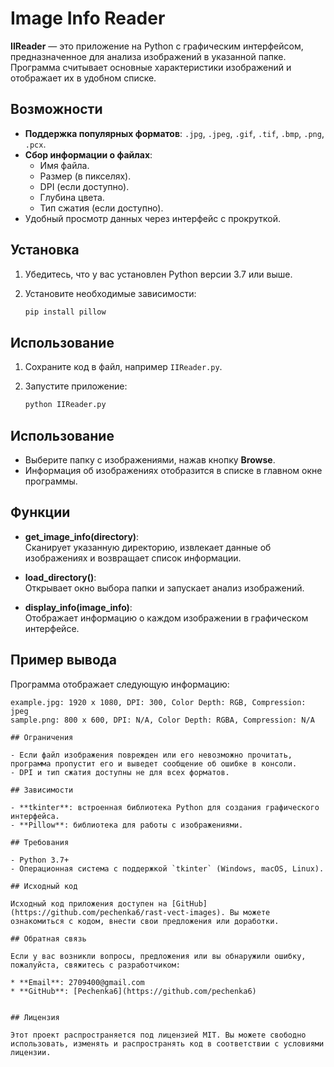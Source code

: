 # Image Info Reader

**IIReader** — это приложение на Python с графическим интерфейсом, предназначенное для анализа изображений в указанной папке. Программа считывает основные характеристики изображений и отображает их в удобном списке.

## Возможности

- **Поддержка популярных форматов**: `.jpg`, `.jpeg`, `.gif`, `.tif`, `.bmp`, `.png`, `.pcx`.
- **Сбор информации о файлах**:
  - Имя файла.
  - Размер (в пикселях).
  - DPI (если доступно).
  - Глубина цвета.
  - Тип сжатия (если доступно).
- Удобный просмотр данных через интерфейс с прокруткой.

## Установка

1. Убедитесь, что у вас установлен Python версии 3.7 или выше.
2. Установите необходимые зависимости:

   ```bash
   pip install pillow

## Использование

1. Сохраните код в файл, например `IIReader.py`.

2. Запустите приложение:

   ```bash
   python IIReader.py

## Использование

- Выберите папку с изображениями, нажав кнопку **Browse**.
- Информация об изображениях отобразится в списке в главном окне программы.

## Функции

- **get_image_info(directory)**:  
  Сканирует указанную директорию, извлекает данные об изображениях и возвращает список информации.

- **load_directory()**:  
  Открывает окно выбора папки и запускает анализ изображений.

- **display_info(image_info)**:  
  Отображает информацию о каждом изображении в графическом интерфейсе.

## Пример вывода

Программа отображает следующую информацию:

```plaintext
example.jpg: 1920 x 1080, DPI: 300, Color Depth: RGB, Compression: jpeg
sample.png: 800 x 600, DPI: N/A, Color Depth: RGBA, Compression: N/A

## Ограничения

- Если файл изображения поврежден или его невозможно прочитать, программа пропустит его и выведет сообщение об ошибке в консоли.
- DPI и тип сжатия доступны не для всех форматов.

## Зависимости

- **tkinter**: встроенная библиотека Python для создания графического интерфейса.
- **Pillow**: библиотека для работы с изображениями.

## Требования

- Python 3.7+
- Операционная система с поддержкой `tkinter` (Windows, macOS, Linux).

## Исходный код

Исходный код приложения доступен на [GitHub](https://github.com/pechenka6/rast-vect-images). Вы можете ознакомиться с кодом, внести свои предложения или доработки.

## Обратная связь

Если у вас возникли вопросы, предложения или вы обнаружили ошибку, пожалуйста, свяжитесь с разработчиком:

* **Email**: 2709400@gmail.com
* **GitHub**: [Pechenka6](https://github.com/pechenka6)


## Лицензия

Этот проект распространяется под лицензией MIT. Вы можете свободно использовать, изменять и распространять код в соответствии с условиями лицензии.
